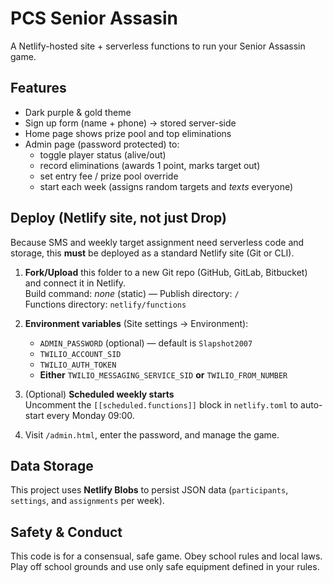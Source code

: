 # PCS Senior Assasin

A Netlify-hosted site + serverless functions to run your Senior Assassin game.

## Features
- Dark purple & gold theme
- Sign up form (name + phone) → stored server-side
- Home page shows prize pool and top eliminations
- Admin page (password protected) to:
  - toggle player status (alive/out)
  - record eliminations (awards 1 point, marks target out)
  - set entry fee / prize pool override
  - start each week (assigns random targets and *texts* everyone)

## Deploy (Netlify site, not just Drop)
Because SMS and weekly target assignment need serverless code and storage, this **must** be deployed as a standard Netlify site (Git or CLI).

1. **Fork/Upload** this folder to a new Git repo (GitHub, GitLab, Bitbucket) and connect it in Netlify.  
   Build command: _none_ (static) — Publish directory: `/`  
   Functions directory: `netlify/functions`

2. **Environment variables** (Site settings → Environment):
   - `ADMIN_PASSWORD` (optional) — default is `Slapshot2007`
   - `TWILIO_ACCOUNT_SID`
   - `TWILIO_AUTH_TOKEN`
   - **Either** `TWILIO_MESSAGING_SERVICE_SID` **or** `TWILIO_FROM_NUMBER`

3. (Optional) **Scheduled weekly starts**  
   Uncomment the `[[scheduled.functions]]` block in `netlify.toml` to auto-start every Monday 09:00.

4. Visit `/admin.html`, enter the password, and manage the game.

## Data Storage
This project uses **Netlify Blobs** to persist JSON data (`participants`, `settings`, and `assignments` per week).

## Safety & Conduct
This code is for a consensual, safe game. Obey school rules and local laws. Play off school grounds and use only safe equipment defined in your rules.
